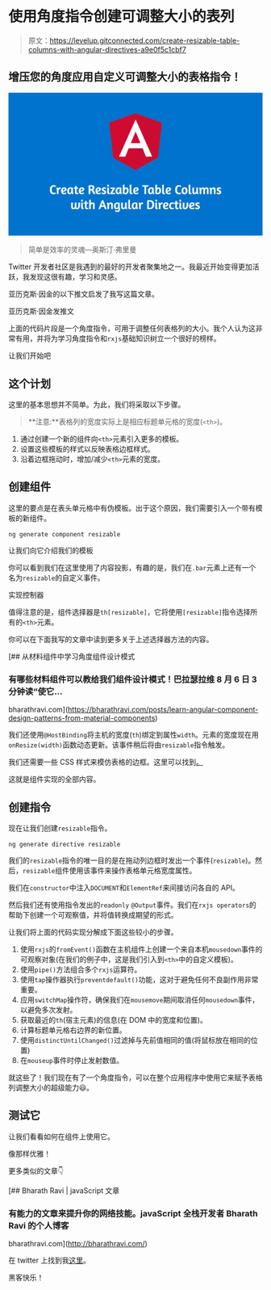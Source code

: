 # 使用角度指令创建可调整大小的表列

> 原文：<https://levelup.gitconnected.com/create-resizable-table-columns-with-angular-directives-a9e0f5c1cbf7>

## 增压您的角度应用自定义可调整大小的表格指令！

![](img/393622ab6dbfa44a425e269244ff66cc.png)

> 简单是效率的灵魂—奥斯汀·弗里曼

Twitter 开发者社区是我遇到的最好的开发者聚集地之一。我最近开始变得更加活跃，我发现这很有趣，学习和灵感。

亚历克斯·因金的以下推文启发了我写这篇文章。

亚历克斯·因金发推文

上面的代码片段是一个角度指令，可用于调整任何表格列的大小。我个人认为这非常有用，并将为学习角度指令和`rxjs`基础知识树立一个很好的榜样。

让我们开始吧

## 这个计划

这里的基本思想并不简单。为此，我们将采取以下步骤。

> **注意:**表格列的宽度实际上是相应标题单元格的宽度(`<th>`)。

1.  通过创建一个新的组件向`<th>`元素引入更多的模板。
2.  设置这些模板的样式以反映表格边框样式。
3.  沿着边框拖动时，增加/减少`<th>`元素的宽度。

## 创建组件

这里的要点是在表头单元格中有伪模板。出于这个原因，我们需要引入一个带有模板的新组件。

```
ng generate component resizable
```

让我们向它介绍我们的模板

你可以看到我们在这里使用了内容投影，有趣的是，我们在`.bar`元素上还有一个名为`resizable`的自定义事件。

实现控制器

值得注意的是，组件选择器是`th[resizable]`，它将使用`[resizable]`指令选择所有的`<th>`元素。

你可以在下面我写的文章中读到更多关于上述选择器方法的内容。

[](https://bharathravi.com/posts/learn-angular-component-design-patterns-from-material-components) [## 从材料组件中学习角度组件设计模式

### 有哪些材料组件可以教给我们组件设计模式！巴拉瑟拉维 8 月 6 日 3 分钟读“使它…

bharathravi.com](https://bharathravi.com/posts/learn-angular-component-design-patterns-from-material-components) 

我们还使用`@HostBinding`将主机的宽度(`th`)绑定到属性`width`。元素的宽度现在用`onResize(width)`函数动态更新。该事件稍后将由`resizable`指令触发。

我们还需要一些 CSS 样式来模仿表格的边框。这里可以找到[。](https://gist.github.com/BharathRavi27/ef37204793618bc4d89c718e7b058214)

这就是组件实现的全部内容。

## 创建指令

现在让我们创建`resizable`指令。

```
ng generate directive resizable
```

我们的`resizable`指令的唯一目的是在拖动列边框时发出一个事件(`resizable`)。然后，`resizable`组件使用该事件来操作表格单元格宽度属性。

我们在`constructor`中注入`DOCUMENT`和`ElementRef`来间接访问各自的 API。

然后我们还有使用指令发出的`readonly` `@Output`事件。我们在`rxjs operators`的帮助下创建一个可观察值，并将值转换成期望的形式。

让我们将上面的代码实现分解成下面这些较小的步骤。

1.  使用`rxjs`的`fromEvent()`函数在主机组件上创建一个来自本机`mousedown`事件的可观察对象(在我们的例子中，这是我们引入到`<th>`中的自定义模板)。
2.  使用`pipe()`方法组合多个`rxjs`运算符。
3.  使用`tap`操作器执行`preventdefault()`功能，这对于避免任何不良副作用非常重要。
4.  应用`switchMap`操作符，确保我们在`mousemove`期间取消任何`mousedown`事件，以避免多次发射。
5.  获取最近的`th`(宿主元素)的信息(在 DOM 中的宽度和位置)。
6.  计算标题单元格右边界的新位置。
7.  使用`distinctUntilChanged()`过滤掉与先前值相同的值(将鼠标放在相同的位置)
8.  在`mouseup`事件时停止发射数值。

就这些了！我们现在有了一个角度指令，可以在整个应用程序中使用它来赋予表格列调整大小的超级能力😃。

## 测试它

让我们看看如何在组件上使用它。

像那样优雅！

更多类似的文章👇

[](http://bharathravi.com/) [## Bharath Ravi | javaScript 文章

### 有能力的文章来提升你的网络技能。javaScript 全栈开发者 Bharath Ravi 的个人博客

bharathravi.com](http://bharathravi.com/) 

在 twitter 上找到我[这里](https://twitter.com/_bharath_ravi)。

黑客快乐！